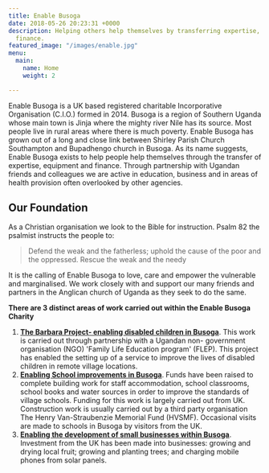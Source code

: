 ```yaml
---
title: Enable Busoga
date: 2018-05-26 20:23:31 +0000
description: Helping others help themselves by transferring expertise, equipment and
  finance.
featured_image: "/images/enable.jpg"
menu:
  main:
    name: Home
    weight: 2

---
```

Enable Busoga is a UK based registered charitable Incorporative Organisation (C.I.O.) formed in 2014. Busoga is a region of Southern Uganda whose main town is Jinja where the mighty river Nile has its source. Most people live in rural areas where there is much poverty. Enable Busoga has grown out of a long and close link between Shirley Parish Church Southampton and Bupadhengo church in Busoga. As its name suggests, Enable Busoga exists to help people help themselves through the transfer of expertise, equipment and finance. Through partnership with Ugandan friends and colleagues we are active in education, business and in areas of health provision often overlooked by other agencies.

## Our Foundation

As a Christian organisation we look to the Bible for instruction. Psalm 82 the psalmist instructs the people to:

> Defend the weak and the fatherless; uphold the cause of the poor and the oppressed. Rescue the weak and the needy

It is the calling of Enable Busoga to love, care and empower the vulnerable and marginalised. We work closely with and support our many friends and partners in the Anglican church of Uganda as they seek to do the same.

**There are 3 distinct areas of work carried out within the Enable Busoga Charity**

1. [**The Barbara Project- enabling disabled children in Busoga**](/projects/barbara-project). This work is carried out through partnership
   with a Ugandan non- government organisation (NGO) 'Family Life Education program' (FLEP). This project has
   enabled the setting up of a service to improve the lives of disabled children in remote village locations.
2. [**Enabling School improvements in Busoga**](/projects/school-improvements).  Funds have been raised to complete building work for staff accommodation,
   school classrooms, school books and water sources in order to improve the standards of village schools. Funding for
   this work is largely carried out from UK. Construction work is usually carried out by a third party organisation
   The Henry Van-Straubenzie Memorial Fund (HVSMF). Occasional visits are made to schools in Busoga by visitors from the UK.
3. [**Enabling the development of small businesses within Busoga**](/projects/small-business-development). Investment from the UK has been made into businesses:
   growing and drying local fruit; growing and planting trees; and charging mobile phones from solar panels.